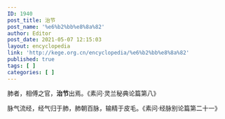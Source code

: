 ```yaml
---
ID: 1940
post_title: 治节
post_name: '%e6%b2%bb%e8%8a%82'
author: Editor
post_date: 2021-05-07 12:15:03
layout: encyclopedia
link: 'http://kege.org.cn/encyclopedia/%e6%b2%bb%e8%8a%82'
published: true
tags: [ ]
categories: [ ]
---
```

肺者，相傅之官，<strong>治节</strong>出焉。《素问·灵兰秘典论篇第八》

脉气流经，经气归于肺，肺朝百脉，输精于皮毛。《素问·经脉别论篇第二十一》

&nbsp;